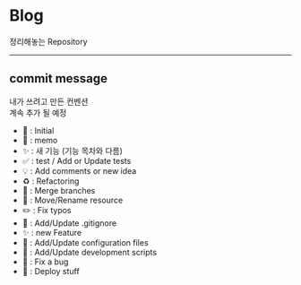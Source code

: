 # Blog  

정리해놓는 Repository  

- - -
## commit message  
내가 쓰려고 만든 컨벤션  
계속 추가 될 예정  

- :tada: : Initial
- :memo: : memo  
- :sparkles: : 새 기능 (기능 목차와 다름)
- :white_check_mark: : test / Add or Update tests
- :bulb: : Add comments or new idea
- :recycle: : Refactoring
- :twisted_rightwards_arrows: : Merge branches
- :truck: : Move/Rename resource
- :pencil2: : Fix typos
- :see_no_evil: : Add/Update .gitignore
- :sparkles: : new Feature
- :wrench: : Add/Update configuration files
- :hammer: : Add/Update development scripts
- :bug: : Fix a bug
- :rocket: : Deploy stuff